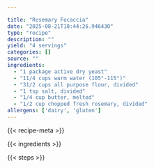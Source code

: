 ```yaml
---

title: "Rosemary Focaccia"
date: "2025-08-21T10:44:26.946430"
type: "recipe"
description: ""
yield: "4 servings"
categories: []
source: ""
ingredients:
  - "1 package active dry yeast"
  - "11/4 cups warm water (105°-115°)"
  - "31/2 cups all purpose flour, divided"
  - "1 tsp salt, divided"
  - "1/4 cup butter, melted"
  - "1/2 cup chopped fresh rosemary, divided"
allergens: ['dairy', 'gluten']
---
```


{{< recipe-meta >}}

{{< ingredients >}}

{{< steps >}}
